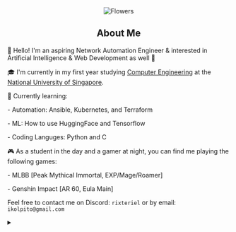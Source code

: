 <div align="center">
    <img src="https://i.pinimg.com/736x/cc/02/9a/cc029a8265a4e416e2c032536b1e5ece.jpg" alt="Flowers">
</div>


<div align="center">
  <h2>About Me</h2>
</div>

<div>
  <p>👋 Hello! I'm an aspiring Network Automation Engineer & interested in Artificial Intelligence & Web Development as well 💖</p>
  <p>🎓 I'm currently in my first year studying <a href="https://ceg.nus.edu.sg/">Computer Engineering</a> at the <a href="https://nus.edu.sg/">National University of Singapore</a>.</p>
  <p>🌱 Currently learning:</p>
    <p>- Automation: Ansible, Kubernetes, and Terraform</p>
    <p>- ML: How to use HuggingFace and Tensorflow
    <p>- Coding Languges: Python and C
  <p>🎮 As a student in the day and a gamer at night, you can find me playing the following games:</p>
    <p>- MLBB [Peak Mythical Immortal, EXP/Mage/Roamer]</p>
    <p>- Genshin Impact [AR 60, Eula Main]
  <p>Feel free to contact me on Discord: <code>rixteriel</code> or by email: <code>ikolpito@gmail.com</code></p>
</div>


<details>
  <summary>
    <h2>‎ ‎ ‎ </h2>
  </summary>
  <div align="center">
    <a href="#">
      <img src="https://github-readme-stats.vercel.app/api?username=Rixte&theme=transparent&hide_border=true&include_all_commits=false&count_private=false" alt="GitHub Stats" width="60%">
    </a>
  </div>
</details>

